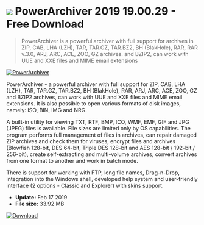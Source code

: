 # ![](https://cdn.softexe.net/static/icon/e/powerarchiver.png) PowerArchiver 2019 19.00.29 - Free Download

> PowerArchiver is a powerful archiver with full support for archives in ZIP, CAB, LHA (LZH), TAR, TAR.GZ, TAR.BZ2, BH (BlakHole), RAR, RAR v.3.0, ARJ, ARC, ACE, ZOO, GZ archives. and BZIP2, can work with UUE and XXE files and MIME email extensions

[![PowerArchiver](https://gallery.dpcdn.pl/imgc/Tools/1334/g_-_420x350_1.5_-_x20101228161757_00.png)](https://softexe.net/win/disks-files/compression/powerarchiver:edpa.html)

PowerArchiver - a powerful archiver with full support for ZIP, CAB, LHA (LZH), TAR, TAR.GZ, TAR.BZ2, BH (BlakHole), RAR, ARJ, ARC, ACE, ZOO, GZ and BZIP2 archives, can work with UUE and XXE files and MIME email extensions. It is also possible to open various formats of disk images, namely: ISO, BIN, IMG and NRG.

A built-in utility for viewing TXT, RTF, BMP, ICO, WMF, EMF, GIF and JPG (JPEG) files is available. File sizes are limited only by OS capabilities. The program performs full management of files in archives, can repair damaged ZIP archives and check them for viruses, encrypt files and archives (Blowfish 128-bit, DES 64-bit, Triple DES 128-bit and AES 128-bit / 192-bit / 256-bit), create self-extracting and multi-volume archives, convert archives from one format to another and work in batch mode.

There is support for working with FTP, long file names, Drag-n-Drop, integration into the Windows shell, developed help system and user-friendly interface (2 options - Classic and Explorer) with skins support.


- **Update:** Feb 17 2019
- **File size:** 33.92 MB

[![Download](https://cdn.softexe.net/static/img/download.png)](https://softexe.net/win/disks-files/compression/powerarchiver:edpa.html)


